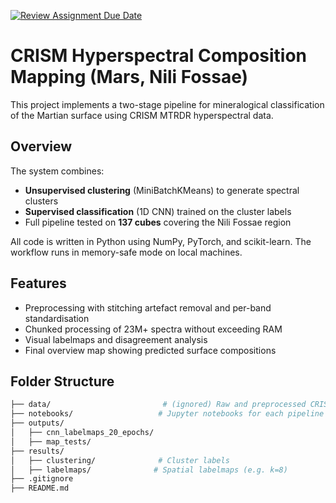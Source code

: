 [![Review Assignment Due Date](https://classroom.github.com/assets/deadline-readme-button-22041afd0340ce965d47ae6ef1cefeee28c7c493a6346c4f15d667ab976d596c.svg)](https://classroom.github.com/a/yfSNuVM-)



# CRISM Hyperspectral Composition Mapping (Mars, Nili Fossae)

This project implements a two-stage pipeline for mineralogical classification of the Martian surface using CRISM MTRDR hyperspectral data.

## Overview

The system combines:

- **Unsupervised clustering** (MiniBatchKMeans) to generate spectral clusters
- **Supervised classification** (1D CNN) trained on the cluster labels
- Full pipeline tested on **137 cubes** covering the Nili Fossae region

All code is written in Python using NumPy, PyTorch, and scikit-learn. The workflow runs in memory-safe mode on local machines.

## Features

- Preprocessing with stitching artefact removal and per-band standardisation
- Chunked processing of 23M+ spectra without exceeding RAM
- Visual labelmaps and disagreement analysis
- Final overview map showing predicted surface compositions

## Folder Structure

```bash
├── data/                         # (ignored) Raw and preprocessed CRISM data
├── notebooks/                   # Jupyter notebooks for each pipeline stage
├── outputs/
│   ├── cnn_labelmaps_20_epochs/
│   ├── map_tests/
├── results/
│   ├── clustering/              # Cluster labels
│   ├── labelmaps/              # Spatial labelmaps (e.g. k=8)
├── .gitignore
├── README.md

